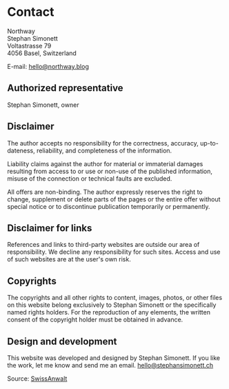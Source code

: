 # Contact

Northway  
Stephan Simonett  
Voltastrasse 79  
4056 Basel, Switzerland

E-mail: hello@northway.blog

## Authorized representative

Stephan Simonett, owner

## Disclaimer

The author accepts no responsibility for the correctness, accuracy, up-to-dateness, reliability, and completeness of the information.

Liability claims against the author for material or immaterial damages resulting from access to or use or non-use of the published information, misuse of the connection or technical faults are excluded.

All offers are non-binding. The author expressly reserves the right to change, supplement or delete parts of the pages or the entire offer without special notice or to discontinue publication temporarily or permanently.

## Disclaimer for links

References and links to third-party websites are outside our area of responsibility. We decline any responsibility for such sites. Access and use of such websites are at the user's own risk.

## Copyrights

The copyrights and all other rights to content, images, photos, or other files on this website belong exclusively to Stephan Simonett or the specifically named rights holders. For the reproduction of any elements, the written consent of the copyright holder must be obtained in advance.

## Design and development

This website was developed and designed by Stephan Simonett. If you like the work, let me know and send me an email.
<a href="mailto:hello@stephansimonett.ch">hello@stephansimonett.ch</a>

Source: [SwissAnwalt](https://www.swissanwalt.ch)

